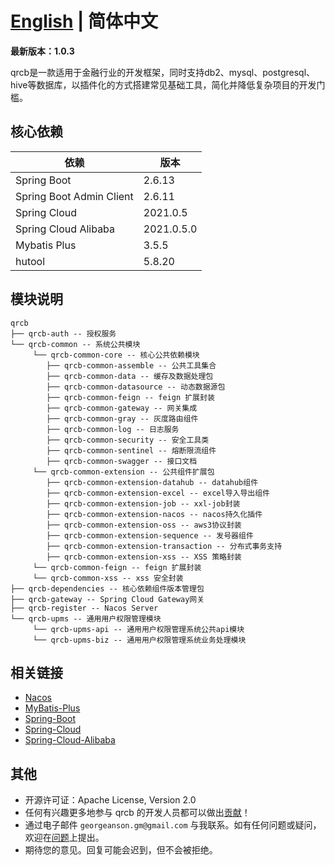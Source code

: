 # [English](./README.md) | 简体中文


<strong>最新版本：1.0.3</strong> </br>
<p>
qrcb是一款适用于金融行业的开发框架，同时支持db2、mysql、postgresql、hive等数据库，以插件化的方式搭建常见基础工具，简化并降低复杂项目的开发门槛。 
</p>

## 核心依赖

| 依赖                       | 版本             |
|--------------------------|----------------|
| Spring Boot              | 2.6.13          |
| Spring Boot Admin Client | 2.6.11          |
| Spring Cloud             | 2021.0.5       |
| Spring Cloud Alibaba     | 2021.0.5.0 |
| Mybatis Plus             | 3.5.5        |
| hutool                   | 5.8.20         |




## 模块说明

```
qrcb
├── qrcb-auth -- 授权服务
└── qrcb-common -- 系统公共模块
     └── qrcb-common-core -- 核心公共依赖模块
        ├── qrcb-common-assemble -- 公共工具集合
        ├── qrcb-common-data -- 缓存及数据处理包
        ├── qrcb-common-datasource -- 动态数据源包
        ├── qrcb-common-feign -- feign 扩展封装
        ├── qrcb-common-gateway -- 网关集成
        ├── qrcb-common-gray -- 灰度路由组件
        ├── qrcb-common-log -- 日志服务
        ├── qrcb-common-security -- 安全工具类
        ├── qrcb-common-sentinel -- 熔断限流组件
        ├── qrcb-common-swagger -- 接口文档
     └── qrcb-common-extension -- 公共组件扩展包
        ├── qrcb-common-extension-datahub -- datahub组件
        ├── qrcb-common-extension-excel -- excel导入导出组件
        ├── qrcb-common-extension-job -- xxl-job封装
        ├── qrcb-common-extension-nacos -- nacos持久化插件
        ├── qrcb-common-extension-oss -- aws3协议封装
        ├── qrcb-common-extension-sequence -- 发号器组件
        ├── qrcb-common-extension-transaction -- 分布式事务支持
        ├── qrcb-common-extension-xss -- XSS 策略封装
     └── qrcb-common-feign -- feign 扩展封装
     └── qrcb-common-xss -- xss 安全封装
├── qrcb-dependencies -- 核心依赖组件版本管理包
├── qrcb-gateway -- Spring Cloud Gateway网关
├── qrcb-register -- Nacos Server
└── qrcb-upms -- 通用用户权限管理模块
     └── qrcb-upms-api -- 通用用户权限管理系统公共api模块
     └── qrcb-upms-biz -- 通用用户权限管理系统业务处理模块
```


## 相关链接

- [Nacos](https://github.com/alibaba/nacos)
- [MyBatis-Plus](https://github.com/baomidou/mybatis-plus)
- [Spring-Boot](https://github.com/spring-projects/spring-boot)
- [Spring-Cloud](https://github.com/spring-cloud)
- [Spring-Cloud-Alibaba](https://github.com/alibaba/spring-cloud-alibaba)



## 其他
* 开源许可证：Apache License, Version 2.0
* 任何有兴趣更多地参与 qrcb 的开发人员都可以做出[贡献](https://github.com/GeorgeAnson/qrcb/pulls)！
* 通过电子邮件 `georgeanson.gm@gmail.com` 与我联系。如有任何问题或疑问，欢迎在[问题](https://github.com/GeorgeAnson/qrcb/issues)上提出。
* 期待您的意见。回复可能会迟到，但不会被拒绝。